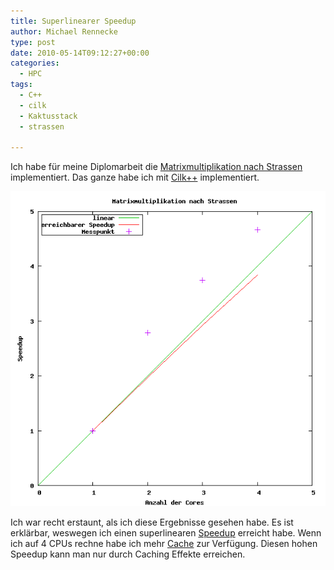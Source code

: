 ```yaml
---
title: Superlinearer Speedup
author: Michael Rennecke
type: post
date: 2010-05-14T09:12:27+00:00
categories:
  - HPC
tags:
  - C++
  - cilk
  - Kaktusstack
  - strassen

---
```


Ich habe für meine Diplomarbeit die [Matrixmultiplikation nach Strassen][1] implementiert. Das ganze habe ich mit [Cilk++][2] implementiert.

![superlinearer Speedup](/strassen-results.png)

Ich war recht erstaunt, als ich diese Ergebnisse gesehen habe. Es ist erklärbar, weswegen ich einen superlinearen [Speedup][3] erreicht habe. Wenn ich auf 4 CPUs rechne habe ich mehr [Cache][4] zur Verfügung. Diesen hohen Speedup kann man nur durch Caching Effekte erreichen.

 [1]: http://de.wikipedia.org/wiki/Strassen-Algorithmus
 [2]: http://en.wikipedia.org/wiki/Cilk
 [3]: http://de.wikipedia.org/wiki/Speedup
 [4]: http://de.wikipedia.org/wiki/Cache